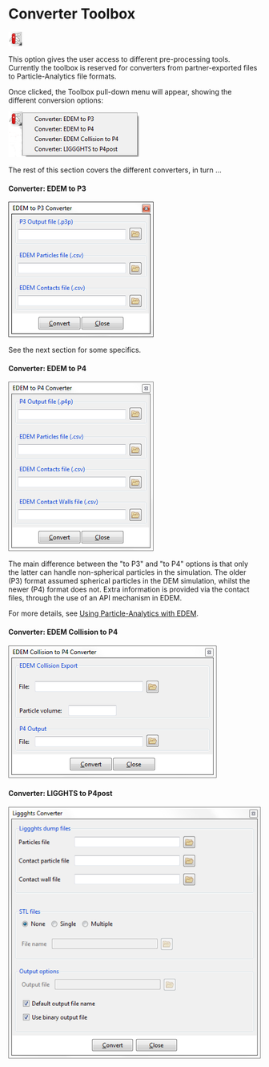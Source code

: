 # Converter Toolbox

![The "Converter Toolbox" icon](img/toolbox.png)

This option gives the user access to different pre-processing tools. Currently the toolbox is reserved for
converters from partner-exported files to Particle-Analytics file formats.

Once clicked, the Toolbox pull-down menu will appear, showing the different conversion options: 

![The "Toolbox" pulldown menu](img/pre_tools_pulldown.png)

The rest of this section covers the different converters, in turn ...

#### **Converter: EDEM to P3**

![EDEM and P-A filenames](img/p4_convert_edem_to_p3.png)

See the next section for some specifics.

#### **Converter: EDEM to P4**

![EDEM and P-A filenames](img/p4_convert_edem_to_p4.png)

The main difference between the "to P3" and "to P4" options is that only the latter can handle non-spherical particles in the simulation. The older (P3) format assumed spherical particles in the DEM
simulation, whilst the newer (P4) format does not.  Extra information is provided via the contact files, through the use of an API mechanism in EDEM.  

For more details, see [Using Particle-Analytics with EDEM](post_edem.md).

#### **Converter: EDEM Collision to P4**

![EDEM collisions converter](img/edemCollision_to_p4.png)

#### **Converter: LIGGHTS to P4post**

![Liggghts converter](img/liggghts_to_P4post.png)
